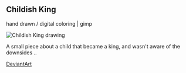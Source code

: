 ## Childish King

hand drawn / digital coloring | gimp

![Childish King drawing](../images/drawings/childish_king.png "Childish King")

A small piece about a child that became a king, and wasn't aware of the downsides ..

<a class="button" href="https://www.deviantart.com/darkdimensiongd/art/Childish-King-866795709">DeviantArt</a>
